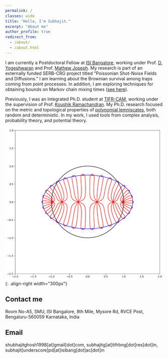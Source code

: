 ```yaml
---
permalink: /
classes: wide
title: "Hello, I'm Subhajit."
excerpt: "About me"
author_profile: true
redirect_from: 
  - /about/
  - /about.html
---
```


I am currently a Postdoctoral Fellow at [ISI Bangalore](https://www.isibang.ac.in/), working under Prof. [D. Yogeshwaran](https://sites.google.com/site/yogeshwaranacademics/homehttps://sites.google.com/site/yogeshwaranacademics/home) and Prof. [Mathew Joseph](https://sites.google.com/view/mjoseph). My research is part of an externally funded SERB-CRG project titled "Poissonian Shot-Noise Fields and Diffusions." I am learning about the Brownian survival among traps coming from point processes. In addition, I am exploring techniques for obtaining bounds on Markov chain mixing times ([see here](https://sites.google.com/view/entropymc/)).  

Previously, I was an Integrated Ph.D. student at [TIFR-CAM](https://www.math.tifrbng.res.in), working under the supervision of Prof. [Koushik Ramachandran](https://sites.google.com/site/koushikramachandran/home). My Ph.D. research focused on the metric and topological properties of [polynomial lemniscates](https://en.wikipedia.org/wiki/Polynomial_lemniscate#:~:text=In%20mathematics%2C%20a%20polynomial%20lemniscate,complex%20coefficients%20of%20degree%20n.), both random and deterministic. In my work, I used tools from complex analysis, probability theory, and potential theory.

![Lemniscate of  Chebyshev Polynomial](/images/E.png){: .align-right width="300px"}

Contact me
------------
Room No-A5, SMU, ISI Bangalore,
8th Mile, Mysore Rd, RVCE Post,
Bengaluru-560059
Karnataka, India

Email
-------
 shubhajitghosh1998[at]gmail[dot]com, subhajitg[at]tifrbng[dot]res[dot]in, subhajit[underscore]pd[at]isibang[dot]ac[dot]in
